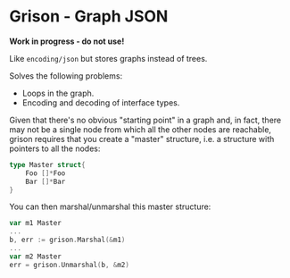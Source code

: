 # Grison - Graph JSON

**Work in progress - do not use!**

Like `encoding/json` but stores graphs instead of trees.

Solves the following problems:

* Loops in the graph.
* Encoding and decoding of interface types.

Given that there's no obvious "starting point" in a graph and, in fact,
there may not be a single node from which all the other nodes are reachable,
grison requires that you create a "master" structure, i.e. a structure
with pointers to all the nodes:

```go
type Master struct{
    Foo []*Foo
    Bar []*Bar
}
```

You can then marshal/unmarshal this master structure:

```go
var m1 Master
...
b, err := grison.Marshal(&m1)
...
var m2 Master
err = grison.Unmarshal(b, &m2)
```